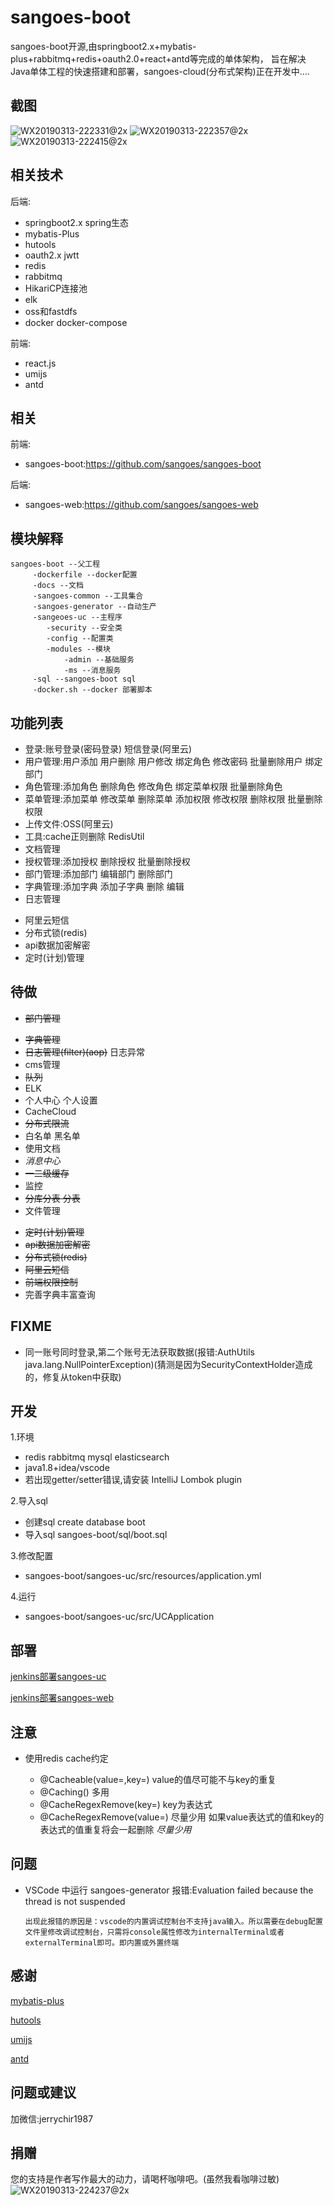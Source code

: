 # sangoes-boot

   sangoes-boot开源,由springboot2.x+mybatis-plus+rabbitmq+redis+oauth2.0+react+antd等完成的单体架构，
   旨在解决Java单体工程的快速搭建和部署，sangoes-cloud(分布式架构)正在开发中....

## 截图

![WX20190313-222331@2x](https://user-images.githubusercontent.com/3461906/54287085-fc094400-45df-11e9-8019-db30c7eb9917.png)
![WX20190313-222357@2x](https://user-images.githubusercontent.com/3461906/54287124-0e837d80-45e0-11e9-8ddb-1848aef5e5f6.png)
![WX20190313-222415@2x](https://user-images.githubusercontent.com/3461906/54287136-12af9b00-45e0-11e9-865b-cedce72fdde4.png)

## 相关技术

   后端:
   * springboot2.x spring生态
   * mybatis-Plus
   * hutools
   * oauth2.x jwtt
   * redis
   * rabbitmq
   * HikariCP连接池
   * elk
   * oss和fastdfs
   * docker docker-compose
   
   前端:
   * react.js
   * umijs
   * antd

## 相关
    
   前端:
   
   * sangoes-boot:https://github.com/sangoes/sangoes-boot
   
   后端:
    
   * sangoes-web:https://github.com/sangoes/sangoes-web

## 模块解释
    sangoes-boot --父工程
         -dockerfile --docker配置
         -docs --文档
         -sangoes-common --工具集合
         -sangoes-generator --自动生产
         -sangeoes-uc --主程序
            -security --安全类
            -config --配置类
            -modules --模块
                -admin --基础服务
                -ms --消息服务
         -sql --sangoes-boot sql
         -docker.sh --docker 部署脚本

## 功能列表

   * 登录:账号登录(密码登录) 短信登录(阿里云)
   * 用户管理:用户添加 用户删除 用户修改 绑定角色 修改密码 批量删除用户 绑定部门
   * 角色管理:添加角色 删除角色 修改角色 绑定菜单权限 批量删除角色
   * 菜单管理:添加菜单 修改菜单 删除菜单 添加权限 修改权限 删除权限 批量删除权限
   * 上传文件:OSS(阿里云)
   * 工具:cache正则删除 RedisUtil
   * 文档管理
   * 授权管理:添加授权 删除授权 批量删除授权
   * 部门管理:添加部门 编辑部门 删除部门
   * 字典管理:添加字典 添加子字典 删除 编辑
   * 日志管理
   - 阿里云短信
   - 分布式锁(redis)
   - api数据加密解密
   - 定时(计划)管理
    
## 待做

   - <del>部门管理</del> 
   * <del>字典管理</del>
   * <del>日志管理(filter)(aop)</del> 日志异常
   * cms管理
   * <del>队列</del>
   * ELK
   * 个人中心 个人设置
   * CacheCloud
   * <del>分布式限流</del>
   * 白名单 黑名单
   * 使用文档
   * *消息中心*
   * <del>一二级缓存</del>
   * 监控
   * <del>分库分表 分表</del>
   * 文件管理
   - <del>定时(计划)管理</del>
   - <del>api数据加密解密</del>
   - <del>分布式锁(redis)</del>
   - <del>阿里云短信</del>
   - <del>前端权限控制</del>
   - 完善字典丰富查询
## FIXME
   - 同一账号同时登录,第二个账号无法获取数据(报错:AuthUtils java.lang.NullPointerException)(猜测是因为SecurityContextHolder造成的，修复从token中获取)
## 开发
   
   1.环境
   - redis rabbitmq mysql elasticsearch
   - java1.8+idea/vscode
   - 若出现getter/setter错误,请安装 IntelliJ Lombok plugin
   
   2.导入sql
   * 创建sql create database boot
   * 导入sql sangoes-boot/sql/boot.sql
   
   3.修改配置
   * sangoes-boot/sangoes-uc/src/resources/application.yml
   
   4.运行
   * sangoes-boot/sangoes-uc/src/UCApplication
 
## 部署
   
   [jenkins部署sangoes-uc](https://github.com/jerrychir/blog/issues/24)
   
   [jenkins部署sangoes-web](https://github.com/jerrychir/blog/issues/22)
   
## 注意
   * 使用redis cache约定
    
        * @Cacheable(value=,key=) value的值尽可能不与key的重复
        * @Caching() 多用
        * @CacheRegexRemove(key=) key为表达式
        * @CacheRegexRemove(value=) 尽量少用 如果value表达式的值和key的表达式的值重复将会一起删除 *尽量少用*
    

## 问题

   * VSCode 中运行 sangoes-generator 报错:Evaluation failed because the thread is not suspended
       
         出现此报错的原因是：vscode的内置调试控制台不支持java输入。所以需要在debug配置文件里修改调试控制台，只需将console属性修改为internalTerminal或者externalTerminal即可。即内置或外置终端

## 感谢

   [mybatis-plus](https://github.com/baomidou/mybatis-plus)
   
   [hutools](https://github.com/looly/hutool)
   
   [umijs](https://github.com/umijs/umi)
    
   [antd](https://github.com/ant-design/ant-design)
   
## 问题或建议
   
   加微信:jerrychir1987
   
## 捐赠


您的支持是作者写作最大的动力，请喝杯咖啡吧。(虽然我看咖啡过敏)
![WX20190313-224237@2x](https://user-images.githubusercontent.com/3461906/54287852-6b336800-45e1-11e9-94c8-2732f3a1fab7.png)
    